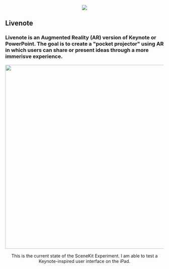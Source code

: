 <p align="center">
  <img src="https://github.com/trevinwisaksana/Livenote/blob/master/Screenshots/livenoteBanner.jpg">
</p>

## Livenote
### Livenote is an Augmented Reality (AR) version of Keynote or PowerPoint. The goal is to create a "pocket projector" using AR in which users can share or present ideas through a more immerisve experience.

<p align="center">
  <img src="https://github.com/trevinwisaksana/SceneKit-Experiment/blob/master/Screenshots/Livenote%20Prototype%20Demo.gif" width="800" height="584">
</p>

<p align="center">
  <body> This is the current state of the SceneKit Experiment. I am able to test a Keynote-inspired user interface on the iPad. </body>
</p>

